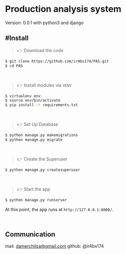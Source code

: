 # Production analysis system
Version: 0.0.1
with python3 and django

## #Install

> 👉 Download the code  

```bash
$ git clone https://github.com/irAbs174/PAS.git
$ cd PAS
```

<br />

> 👉 Install modules via `VENV`  

```bash
$ virtualenv env
$ source env/bin/activate
$ pip install -r requirements.txt
```

<br />

> 👉 Set Up Database

```bash
$ python manage.py makemigrations
$ python manage.py migrate
```

<br />

> 👉 Create the Superuser

```bash
$ python manage.py createsuperuser
```

<br />

> 👉 Start the app

```bash
$ python manage.py runserver
```

At this point, the app runs at `http://127.0.0.1:8000/`. 

<br />

## Communication
mail: damerchiloa@gmail.com
github: @irAbs174